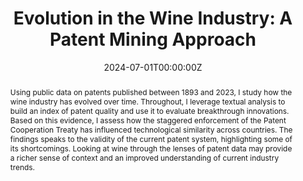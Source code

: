 ---
title: 'Evolution in the Wine Industry: A Patent Mining Approach'

notes:
  - "✨ Presented at *NeurIPS 2024*"
  - "🏆 Awarded *Best Demo*"

# Authors
# If you created a profile for a user (e.g. the default `admin` user), write the username (folder name) here
# and it will be replaced with their full name and linked to their profile.
authors:

date: '2024-07-01T00:00:00Z'
doi: ''
  
# Schedule page publish date (NOT publication's date).
publishDate: '2024-07-01T00:00:00Z'

# Publication type.
# Legend: 0 = Uncategorized; 1 = Conference paper; 2 = Journal article;
# 3 = Preprint / Working Paper; 4 = Report; 5 = Book; 6 = Book section;
# 7 = Thesis; 8 = Patent
publication_types: ['0']

# Abstract

abstract: Using public data on patents published between 1893 and 2023, I study how the wine industry has evolved over time. Throughout, I leverage textual analysis to build an index of patent quality and use it to evaluate breakthrough innovations. Based on this evidence, I assess how the staggered enforcement of the Patent Cooperation Treaty has influenced technological similarity across countries. The findings speaks to the validity of the current patent system, highlighting some of its shortcomings. Looking at wine through the lenses of patent data may provide a richer sense of context and an improved understanding of current industry trends.

# Summary. An optional shortened abstract.
summary: An empirical exploration of wine patents (1893-2023).

tags: []

# Display this page in the Featured widget?
featured: true

# Custom links (uncomment lines below)
# links:
# - name: Custom Link
#   url: http://labelling.org

url_pdf: ''
url_code: ''
url_dataset: ''
url_poster: ''
url_project: ''
url_slides: ''
url_source: ''
url_video: ''

# Featured image
# To use, add an image named `featured.jpg/png` to your page's folder.
image:
  caption: 'Image credit: [**Unsplash**](https://unsplash.com/photos/green-and-brown-bottles-arranged-in-a-grid-44jTSeMEsQY)'
  focal_point: ''
  preview_only: false
---
